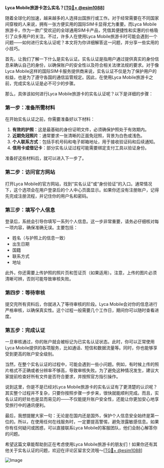 **Lyca Mobile旅游卡怎么实名？[[TG💪+ @esim1088](https://t.me/s/esim1088)]**

随着全球化的加速，越来越多的人选择出国旅行或工作。对于经常需要在不同国家间穿梭的人来说，拥有一张方便实用的国际SIM卡显得尤为重要。而Lyca Mobile旅游卡，作为一款广受欢迎的全球通用SIM卡产品，凭借其便捷性和实惠的价格吸引了众多用户的关注。不过，许多人在使用Lyca Mobile旅游卡时可能会遇到一个问题——如何进行实名认证呢？本文将为你详细解答这一问题，并分享一些实用的小技巧。

首先，让我们了解一下什么是实名认证。实名认证是指用户通过提供真实的身份信息来确认自己的身份，以确保账户的安全性以及符合相关法律法规的要求。对于像Lyca Mobile这样的国际SIM卡服务提供商来说，实名认证不仅是为了保护用户的权益，也是为了遵守各国的通信监管规定。因此，在使用Lyca Mobile旅游卡之前，完成实名认证是必不可少的步骤。

那么，具体该如何进行Lyca Mobile旅游卡的实名认证呢？以下是详细的步骤：

### **第一步：准备所需材料**
在开始实名认证之前，你需要准备好以下材料：
1. **有效的护照**：这是最基础的身份证明文件，必须确保护照处于有效期内。
2. **近期免冠照片**：通常要求一张清晰的正面免冠照，背景为白色或浅色。
3. **个人联系方式**：包括手机号码和电子邮箱地址，用于接收验证码和后续通知。
4. **信用卡或借记卡**：部分实名认证过程可能需要绑定支付工具以验证身份。

准备好这些材料后，就可以进入下一步了。

### **第二步：访问官方网站**
打开Lyca Mobile的官方网站，找到“实名认证”或“身份验证”的入口。通常情况下，这个选项会在用户登录后的个人中心页面显示。如果你还没有注册账户，记得先完成注册流程，并记住你的用户名和密码。

### **第三步：填写个人信息**
登录后，系统会引导你填写一系列个人信息。这一步非常重要，请务必仔细核对每一项内容，确保准确无误。主要包括：
- 姓名（与护照上的信息一致）
- 出生日期
- 国籍
- 联系方式
- 地址

此外，你还需要上传护照的照片页和签证页（如果适用）。注意，上传的图片必须清晰可辨，否则可能导致审核失败。

### **第四步：等待审核**
提交完所有资料后，你就进入了等待审核的阶段。Lyca Mobile会对你的信息进行严格审核，以确保真实性。这个过程一般需要几个工作日，期间你可以随时查看进度。

### **第五步：完成认证**
一旦审核通过，你的账户就会被标记为已实名认证状态。此时，你可以正常使用Lyca Mobile提供的各项服务，比如通话、短信和数据流量等。同时，你也能够享受到更高的账户安全级别。

当然，在整个实名认证的过程中，可能会遇到一些小问题。例如，有时候上传的照片格式不正确或者分辨率不够高，导致审核失败。为了避免这种情况发生，建议大家提前检查好所有文件是否符合要求，并按照官方指引操作。

说到这里，你是不是已经对Lyca Mobile旅游卡的实名认证有了更清楚的认识呢？其实整个过程并不复杂，只要你按照步骤一步步来，很快就能顺利完成。而且，实名认证的好处也是显而易见的——不仅能提升账户安全性，还能让你更加安心地享受旅行中的通讯便利。

最后，我想提醒大家一句：无论是在国内还是国外，保护个人信息安全始终是第一位的。所以，在使用任何在线服务时，一定要提高警惕，避免泄露敏感信息。如果你有任何疑问或困惑，可以直接联系Lyca Mobile的客服团队，他们会耐心解答你的问题。

希望这篇文章能帮助到正在考虑使用Lyca Mobile旅游卡的朋友们！如果你还有其他关于实名认证的问题，欢迎在评论区留言交流哦～[[TG💪+ @esim1088](https://t.me/s/esim1088)]

![Image](https://i.postimg.cc/4NQfJmqS/Snipaste-2025-05-13-00-14-12.png)